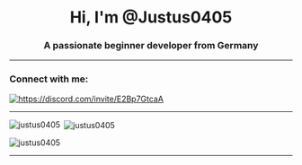 <h1 align="center">Hi, I'm @Justus0405</h1>
<h3 align="center">A passionate beginner developer from Germany</h3>

 - - - 

<h3 align="left">Connect with me:</h3>
<p align="left">
<a href="https://discord.gg/https://discord.com/invite/E2Bp7GtcaA" target="blank"><img align="center" src="https://img.shields.io/discord/1060607505186684978?logo=Discord&style=for-the-badge" alt="https://discord.com/invite/E2Bp7GtcaA" /></a>
</p>

 - - - 

<p><img align="left" src="https://github-readme-stats.vercel.app/api/top-langs?username=justus0405&show_icons=true&theme=dark&locale=en&layout=compact" alt="justus0405" /></p>

<p>&nbsp;<img align="center" src="https://github-readme-stats.vercel.app/api?username=justus0405&show_icons=true&theme=dark&locale=en" alt="justus0405" /></p>

<p><img align="center" src="https://github-readme-streak-stats.herokuapp.com/?user=justus0405&theme=dark" alt="justus0405" /></p>

 - - - 

<!---
Yes i did use a template.
--->
